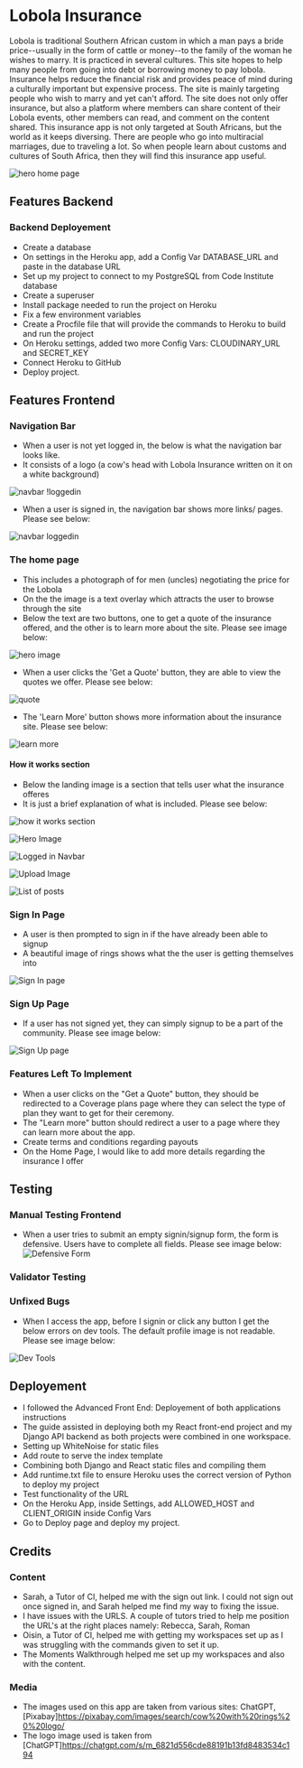 # Lobola Insurance

Lobola is traditional Southern African custom in which a man pays a bride price--usually in the form of cattle or money--to the family of the woman he wishes to marry. It is practiced in several cultures. This site hopes to help many people from going into debt or borrowing money to pay lobola. Insurance helps reduce the financial risk and provides peace of mind during a culturally important but expensive process. The site is mainly targeting people who wish to marry and yet can't afford. The site does not only offer insurance, but also a platform where members can share content of their Lobola events, other members can read, and comment on the content shared. This insurance app is not only targeted at South Africans, but the world as it keeps diversing. There are people who go into multiracial marriages, due to traveling a lot. So when people learn about customs and cultures of South Africa, then they will find this insurance app useful.

![hero home page](image.png)

## Features Backend

### Backend Deployement
* Create a database
* On settings in the Heroku app, add a Config Var DATABASE_URL and paste in the database URL
* Set up my project to connect to my PostgreSQL from Code Institute database
* Create a superuser
* Install package needed to run the project on Heroku
* Fix a few environment variables
* Create a Procfile file that will provide the commands to Heroku to build and run the project
* On Heroku settings, added two more Config Vars: CLOUDINARY_URL and SECRET_KEY
* Connect Heroku to GitHub
* Deploy project.


## Features Frontend

### Navigation Bar
- When a user is not yet logged in, the below is what the navigation bar looks like.
- It consists of a logo (a cow's head with Lobola Insurance written on it on a white background)

![navbar !loggedin](image-1.png)

- When a user is signed in, the navigation bar shows more links/ pages. Please see below:

![navbar loggedin](image-6.png)

### The home page
- This includes a photograph of for men (uncles) negotiating the price for the Lobola
- On the the image is a text overlay which attracts the user to browse through the site
- Below the text are two buttons, one to get a quote of the insurance offered, and the other is to learn more about the site. Please see image below:

![hero image](image-2.png)

- When a user clicks the 'Get a Quote' button, they are able to view the quotes we offer. Please see below:

![quote](image-4.png)

- The 'Learn More' button shows more information about the insurance site. Please see below:

![learn more](image-5.png)

#### How it works section
- Below the landing image is a section that tells user what the insurance offeres
- It is just a brief explanation of what is included. Please see below:

![how it works section](image-3.png)



![Hero Image](readme.docs/hero-image.png)

![Logged in Navbar](readme.docs/navbar.png)


![Upload Image](readme.docs/image-upload.png)

![List of posts](readme.docs/post-list.png)


### Sign In Page
* A user is then prompted to sign in if the have already been able to signup
* A beautiful image of rings shows what the the user is getting themselves into

![Sign In page](readme.docs/signin.png)

### Sign Up Page
* If a user has not signed yet, they can simply signup to be a part of the community. Please see image below:

![Sign Up page](readme.docs/signup.png)




### Features Left To Implement
* When a user clicks on the "Get a Quote" button, they should be redirected to a Coverage plans page where they can select the type of plan they want to get for their ceremony.
* The "Learn more" button should redirect a user to a page where they can learn more about the app.
* Create terms and conditions regarding payouts
* On the Home Page, I would like to add more details regarding the insurance I offer

## Testing

### Manual Testing Frontend
* When a user tries to submit an empty signin/signup form, the form is defensive. Users have to complete all fields. Please see image below:
![Defensive Form](readme.docs/defensive-form.png)



### Validator Testing



### Unfixed Bugs

* When I access the app, before I signin or click any button I get the below errors on dev tools. The default profile image is not readable. Please see image below:

![Dev Tools](readme.docs/console.png)


## Deployement
* I followed the Advanced Front End: Deployement of both applications instructions
* The guide assisted in deploying both my React front-end project and my Django API backend as both projects were combined in one workspace.
* Setting up WhiteNoise for static files
* Add route to serve the index template
* Combining both Django and React static files and compiling them
* Add runtime.txt file to ensure Heroku uses the correct version of Python to deploy my project
* Test functionality of the URL
* On the Heroku App, inside Settings, add ALLOWED_HOST and CLIENT_ORIGIN inside Config Vars
* Go to Deploy page and deploy my project.


## Credits

### Content
* Sarah, a Tutor of CI, helped me with the sign out link. I could not sign out once signed in, and Sarah helped me find my way to fixing the issue.
* I have issues with the URLS. A couple of tutors tried to help me position the URL's at the right places namely: Rebecca, Sarah, Roman
* Oisin, a Tutor of CI, helped me with getting my workspaces set up as I was struggling with the commands given to set it up.
* The Moments Walkthrough helped me set up my workspaces and also with the content.


### Media
* The images used on this app are taken from various sites: ChatGPT, [Pixabay]https://pixabay.com/images/search/cow%20with%20rings%20%20logo/
* The logo image used is taken from [ChatGPT]https://chatgpt.com/s/m_6821d556cde88191b13fd8483534c194



